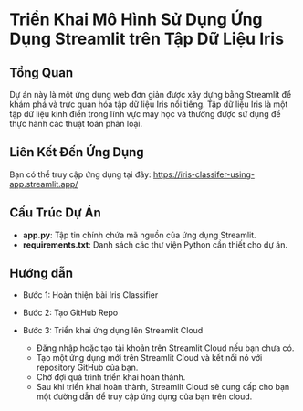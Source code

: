 # Triển Khai Mô Hình Sử Dụng Ứng Dụng Streamlit trên Tập Dữ Liệu Iris

## Tổng Quan

Dự án này là một ứng dụng web đơn giản được xây dựng bằng Streamlit để khám phá và trực quan hóa tập dữ liệu Iris nổi tiếng. Tập dữ liệu Iris là một tập dữ liệu kinh điển trong lĩnh vực máy học và thường được sử dụng để thực hành các thuật toán phân loại.

## Liên Kết Đến Ứng Dụng

Bạn có thể truy cập ứng dụng tại đây: https://iris-classifer-using-app.streamlit.app/

## Cấu Trúc Dự Án

- **app.py**: Tập tin chính chứa mã nguồn của ứng dụng Streamlit.
- **requirements.txt**: Danh sách các thư viện Python cần thiết cho dự án.

## Hướng dẫn

- Bước 1: Hoàn thiện bài Iris Classifier
- Bước 2: Tạo GitHub Repo
- Bước 3: Triển khai ứng dụng lên Streamlit Cloud

    - Đăng nhập hoặc tạo tài khoản trên Streamlit Cloud nếu bạn chưa có.
    - Tạo một ứng dụng mới trên Streamlit Cloud và kết nối nó với repository GitHub của bạn.
    - Chờ đợi quá trình triển khai hoàn thành.
    - Sau khi triển khai hoàn thành, Streamlit Cloud sẽ cung cấp cho bạn một đường dẫn để truy cập ứng dụng của bạn trên cloud.
